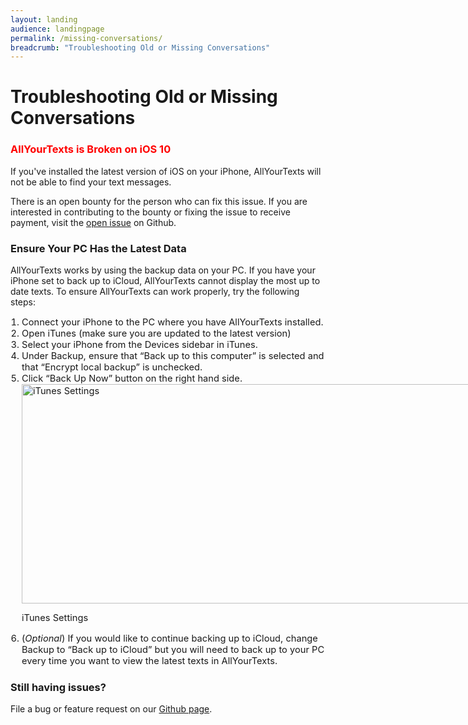 ```yaml
---
layout: landing
audience: landingpage
permalink: /missing-conversations/
breadcrumb: "Troubleshooting Old or Missing Conversations"
---
```


<div class="page type-page status-publish hentry">
  <h1 class="entry-title">Troubleshooting Old or Missing Conversations</h1>
  <div class="entry-content">
    <h3 style="clear: both; color: red">AllYourTexts is Broken on iOS 10</h3>
    <p>If you&#39;ve installed the latest version of iOS on your iPhone, AllYourTexts will not be able to find your text messages.</p>
    <p>There is an open bounty for the person who can fix this issue. If you are interested in contributing to the bounty or fixing the issue to receive payment, visit the <a href="https://github.com/AllYourTexts/AllYourTexts/issues/18">open issue</a> on Github.</p>
    <h3>Ensure Your PC Has the Latest Data</h3>
    <p>AllYourTexts works by using the backup data on your PC. If you have your iPhone set to back up to iCloud, AllYourTexts cannot display the most up to date texts. To ensure AllYourTexts can work properly, try the following steps:</p>
    <ol style="font-size:11pt; padding-left: 18px;">
      <li>Connect your iPhone to&nbsp;the PC where you have AllYourTexts installed.</li>
      <li>Open iTunes (make sure you are updated to the latest version)</li>
      <li>Select your iPhone from the Devices sidebar in iTunes.</li>
      <li>Under Backup, ensure that “Back up to this computer” is selected and that “Encrypt local backup” is unchecked.</li>
      <li>
        Click “Back Up Now” button on the right hand side.
        <div id="attachment_667" style="width: 833px" class="wp-caption aligncenter">
          <a href="{{site.basurl}}/images/itunes_11_settings.png" rel="attachment wp-att-667">
            <img src="{{site.basurl}}/images/itunes_11_settings.png" alt="iTunes Settings" width="823" height="351" class="size-full wp-image-667">
          </a>
          <p class="wp-caption-text">iTunes Settings</p>
        </div>
      </li>
      <li>(<em>Optional</em>) If you would like to continue backing up to iCloud, change Backup to “Back up to iCloud” but you will need to back up to your PC every time you want to view the latest texts in AllYourTexts.</li>
    </ol>
    <h3>Still having issues?</h3>
    <p>File a bug or feature request on our <a href="https://github.com/AllYourTexts/AllYourTexts/issues" onclick="_gaq.push(['_trackEvent', 'outbound-article', 'https://github.com/AllYourTexts/AllYourTexts/issues', 'Github page']);">Github page</a>.</p>
  </div>
  <!-- .entry-content -->
</div>
